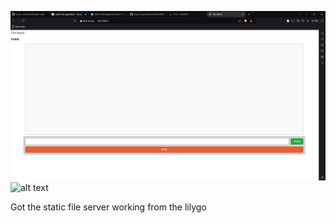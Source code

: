 ![alt text](photos/08.10.2024-static-server-working-0.png)
![alt text](photos/08.10.2024-static-server-working-1.png)

Got the static file server working from the lilygo